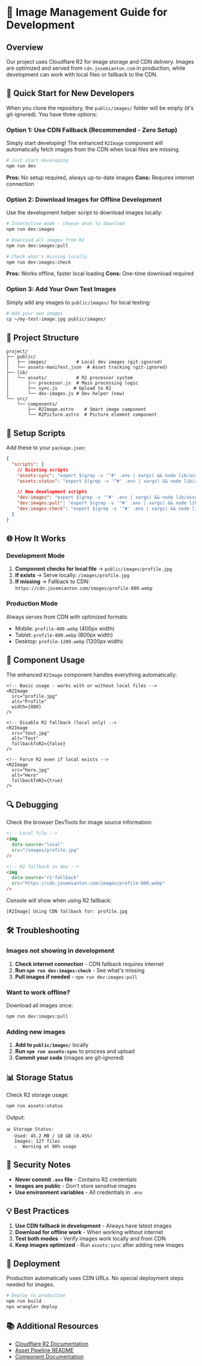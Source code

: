 # 📸 Image Management Guide for Development

## Overview

Our project uses Cloudflare R2 for image storage and CDN delivery. Images are optimized and served from `cdn.josemianton.com` in production, while development can work with local files or fallback to the CDN.

## 🚀 Quick Start for New Developers

When you clone the repository, the `public/images/` folder will be empty (it's git-ignored). You have three options:

### Option 1: Use CDN Fallback (Recommended - Zero Setup)

Simply start developing! The enhanced `R2Image` component will automatically fetch images from the CDN when local files are missing.

```bash
# Just start developing
npm run dev
```

**Pros:** No setup required, always up-to-date images
**Cons:** Requires internet connection

### Option 2: Download Images for Offline Development

Use the development helper script to download images locally:

```bash
# Interactive mode - choose what to download
npm run dev:images

# Download all images from R2
npm run dev:images:pull

# Check what's missing locally
npm run dev:images:check
```

**Pros:** Works offline, faster local loading
**Cons:** One-time download required

### Option 3: Add Your Own Test Images

Simply add any images to `public/images/` for local testing:

```bash
# Add your own images
cp ~/my-test-image.jpg public/images/
```

## 📁 Project Structure

```
project/
├── public/
│   ├── images/           # Local dev images (git-ignored)
│   └── assets-manifest.json  # Asset tracking (git-ignored)
├── lib/
│   └── assets/           # R2 processor system
│       ├── processor.js  # Main processing logic
│       ├── sync.js      # Upload to R2
│       └── dev-images.js # Dev helper (new)
└── src/
    └── components/
        ├── R2Image.astro    # Smart image component
        └── R2Picture.astro  # Picture element component
```

## 🔧 Setup Scripts

Add these to your `package.json`:

```json
{
  "scripts": {
    // Existing scripts
    "assets:sync": "export $(grep -v '^#' .env | xargs) && node lib/assets/sync.js",
    "assets:status": "export $(grep -v '^#' .env | xargs) && node lib/assets/status.js",

    // New development scripts
    "dev:images": "export $(grep -v '^#' .env | xargs) && node lib/assets/dev-images.js",
    "dev:images:pull": "export $(grep -v '^#' .env | xargs) && node lib/assets/dev-images.js pull",
    "dev:images:check": "export $(grep -v '^#' .env | xargs) && node lib/assets/dev-images.js check"
  }
}
```

## 🌐 How It Works

### Development Mode

1. **Component checks for local file** → `public/images/profile.jpg`
2. **If exists** → Serve locally: `/images/profile.jpg`
3. **If missing** → Fallback to CDN: `https://cdn.josemianton.com/images/profile-800.webp`

### Production Mode

Always serves from CDN with optimized formats:

- Mobile: `profile-400.webp` (400px width)
- Tablet: `profile-800.webp` (800px width)
- Desktop: `profile-1200.webp` (1200px width)

## 📝 Component Usage

The enhanced `R2Image` component handles everything automatically:

```astro
<!-- Basic usage - works with or without local files -->
<R2Image
  src="profile.jpg"
  alt="Profile"
  width={800}
/>

<!-- Disable R2 fallback (local only) -->
<R2Image
  src="test.jpg"
  alt="Test"
  fallbackToR2={false}
/>

<!-- Force R2 even if local exists -->
<R2Image
  src="hero.jpg"
  alt="Hero"
  fallbackToR2={true}
/>
```

## 🔍 Debugging

Check the browser DevTools for image source information:

```html
<!-- Local file -->
<img
  data-source="local"
  src="/images/profile.jpg"
/>

<!-- R2 fallback in dev -->
<img
  data-source="r2-fallback"
  src="https://cdn.josemianton.com/images/profile-800.webp"
/>
```

Console will show when using R2 fallback:

```
[R2Image] Using CDN fallback for: profile.jpg
```

## 🛠️ Troubleshooting

### Images not showing in development

1. **Check internet connection** - CDN fallback requires internet
2. **Run `npm run dev:images:check`** - See what's missing
3. **Pull images if needed** - `npm run dev:images:pull`

### Want to work offline?

Download all images once:

```bash
npm run dev:images:pull
```

### Adding new images

1. **Add to `public/images/`** locally
2. **Run `npm run assets:sync`** to process and upload
3. **Commit your code** (images are git-ignored)

## 📊 Storage Status

Check R2 storage usage:

```bash
npm run assets:status
```

Output:

```
📊 Storage Status:
   Used: 45.2 MB / 10 GB (0.45%)
   Images: 127 files
   ⚠️  Warning at 80% usage
```

## 🔐 Security Notes

- **Never commit `.env` file** - Contains R2 credentials
- **Images are public** - Don't store sensitive images
- **Use environment variables** - All credentials in `.env`

## 💡 Best Practices

1. **Use CDN fallback in development** - Always have latest images
2. **Download for offline work** - When working without internet
3. **Test both modes** - Verify images work locally and from CDN
4. **Keep images optimized** - Run `assets:sync` after adding new images

## 🚢 Deployment

Production automatically uses CDN URLs. No special deployment steps needed for images.

```bash
# Deploy to production
npm run build
npx wrangler deploy
```

## 📚 Additional Resources

- [Cloudflare R2 Documentation](https://developers.cloudflare.com/r2/)
- [Asset Pipeline README](./lib/assets/README.md)
- [Component Documentation](./src/components/README.md)
